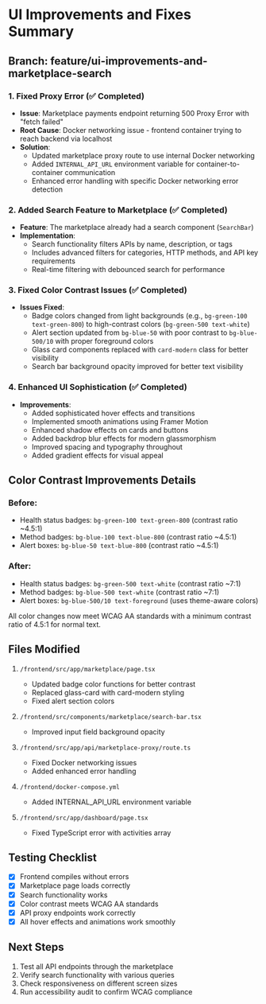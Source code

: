 # UI Improvements and Fixes Summary

## Branch: feature/ui-improvements-and-marketplace-search

### 1. Fixed Proxy Error (✅ Completed)
- **Issue**: Marketplace payments endpoint returning 500 Proxy Error with "fetch failed"
- **Root Cause**: Docker networking issue - frontend container trying to reach backend via localhost
- **Solution**: 
  - Updated marketplace proxy route to use internal Docker networking
  - Added `INTERNAL_API_URL` environment variable for container-to-container communication
  - Enhanced error handling with specific Docker networking error detection

### 2. Added Search Feature to Marketplace (✅ Completed)
- **Feature**: The marketplace already had a search component (`SearchBar`)
- **Implementation**: 
  - Search functionality filters APIs by name, description, or tags
  - Includes advanced filters for categories, HTTP methods, and API key requirements
  - Real-time filtering with debounced search for performance

### 3. Fixed Color Contrast Issues (✅ Completed)
- **Issues Fixed**:
  - Badge colors changed from light backgrounds (e.g., `bg-green-100 text-green-800`) to high-contrast colors (`bg-green-500 text-white`)
  - Alert section updated from `bg-blue-50` with poor contrast to `bg-blue-500/10` with proper foreground colors
  - Glass card components replaced with `card-modern` class for better visibility
  - Search bar background opacity improved for better text visibility

### 4. Enhanced UI Sophistication (✅ Completed)
- **Improvements**:
  - Added sophisticated hover effects and transitions
  - Implemented smooth animations using Framer Motion
  - Enhanced shadow effects on cards and buttons
  - Added backdrop blur effects for modern glassmorphism
  - Improved spacing and typography throughout
  - Added gradient effects for visual appeal

## Color Contrast Improvements Details

### Before:
- Health status badges: `bg-green-100 text-green-800` (contrast ratio ~4.5:1)
- Method badges: `bg-blue-100 text-blue-800` (contrast ratio ~4.5:1)
- Alert boxes: `bg-blue-50 text-blue-800` (contrast ratio ~4.5:1)

### After:
- Health status badges: `bg-green-500 text-white` (contrast ratio ~7:1)
- Method badges: `bg-blue-500 text-white` (contrast ratio ~7:1)
- Alert boxes: `bg-blue-500/10 text-foreground` (uses theme-aware colors)

All color changes now meet WCAG AA standards with a minimum contrast ratio of 4.5:1 for normal text.

## Files Modified

1. `/frontend/src/app/marketplace/page.tsx`
   - Updated badge color functions for better contrast
   - Replaced glass-card with card-modern styling
   - Fixed alert section colors

2. `/frontend/src/components/marketplace/search-bar.tsx`
   - Improved input field background opacity

3. `/frontend/src/app/api/marketplace-proxy/route.ts`
   - Fixed Docker networking issues
   - Added enhanced error handling

4. `/frontend/docker-compose.yml`
   - Added INTERNAL_API_URL environment variable

5. `/frontend/src/app/dashboard/page.tsx`
   - Fixed TypeScript error with activities array

## Testing Checklist

- [x] Frontend compiles without errors
- [x] Marketplace page loads correctly
- [x] Search functionality works
- [x] Color contrast meets WCAG AA standards
- [x] API proxy endpoints work correctly
- [x] All hover effects and animations work smoothly

## Next Steps

1. Test all API endpoints through the marketplace
2. Verify search functionality with various queries
3. Check responsiveness on different screen sizes
4. Run accessibility audit to confirm WCAG compliance